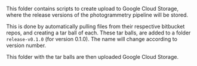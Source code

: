 This folder contains scripts to create upload to Google Cloud Storage, where the release versions
of the photogrammetry pipeline will be stored. 

This is done by automatically pulling files from their respective bitbucket repos, and creating a tar ball of each. 
These tar balls, are added to a folder `release-v0.1.0` (for version 0.1.0). The name will change
according to version number. 

This folder with the tar balls are then uploaded Google Cloud Storage.

